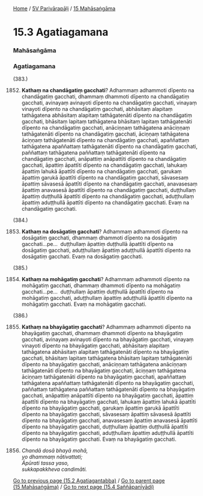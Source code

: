 
[Home](/) / [5V Parivārapāḷi](../../5V.md) / [15 Mahāsaṅgāma](../15.md)

# 15.3 Agatiagamana

### Mahāsaṅgāma

### Agatiagamana

(383.)

1852. **Kathaṃ na chandāgatiṃ gacchati**? Adhammaṃ adhammoti dīpento na chandāgatiṃ gacchati, dhammaṃ dhammoti dīpento na chandāgatiṃ gacchati, avinayaṃ avinayoti dīpento na chandāgatiṃ gacchati, vinayaṃ vinayoti dīpento na chandāgatiṃ gacchati, abhāsitaṃ alapitaṃ tathāgatena abhāsitaṃ alapitaṃ tathāgatenāti dīpento na chandāgatiṃ gacchati, bhāsitaṃ lapitaṃ tathāgatena bhāsitaṃ lapitaṃ tathāgatenāti dīpento na chandāgatiṃ gacchati, anāciṇṇaṃ tathāgatena anāciṇṇaṃ tathāgatenāti dīpento na chandāgatiṃ gacchati, āciṇṇaṃ tathāgatena āciṇṇaṃ tathāgatenāti dīpento na chandāgatiṃ gacchati, apaññattaṃ tathāgatena apaññattaṃ tathāgatenāti dīpento na chandāgatiṃ gacchati, paññattaṃ tathāgatena paññattaṃ tathāgatenāti dīpento na chandāgatiṃ gacchati, anāpattiṃ anāpattīti dīpento na chandāgatiṃ gacchati, āpattiṃ āpattīti dīpento na chandāgatiṃ gacchati, lahukaṃ āpattiṃ lahukā āpattīti dīpento na chandāgatiṃ gacchati, garukaṃ āpattiṃ garukā āpattīti dīpento na chandāgatiṃ gacchati, sāvasesaṃ āpattiṃ sāvasesā āpattīti dīpento na chandāgatiṃ gacchati, anavasesaṃ āpattiṃ anavasesā āpattīti dīpento na chandāgatiṃ gacchati, duṭṭhullaṃ āpattiṃ duṭṭhullā āpattīti dīpento na chandāgatiṃ gacchati, aduṭṭhullaṃ āpattiṃ aduṭṭhullā āpattīti dīpento na chandāgatiṃ gacchati. Evaṃ na chandāgatiṃ gacchati.

(384.)

1853. **Kathaṃ na dosāgatiṃ gacchati**? Adhammaṃ adhammoti dīpento na dosāgatiṃ gacchati, dhammaṃ dhammoti dīpento na dosāgatiṃ gacchati…pe…  duṭṭhullaṃ āpattiṃ duṭṭhullā āpattīti dīpento na dosāgatiṃ gacchati, aduṭṭhullaṃ āpattiṃ aduṭṭhullā āpattīti dīpento na dosāgatiṃ gacchati. Evaṃ na dosāgatiṃ gacchati.

(385.)

1854. **Kathaṃ na mohāgatiṃ gacchati**? Adhammaṃ adhammoti dīpento na mohāgatiṃ gacchati, dhammaṃ dhammoti dīpento na mohāgatiṃ gacchati…pe…  duṭṭhullaṃ āpattiṃ duṭṭhullā āpattīti dīpento na mohāgatiṃ gacchati, aduṭṭhullaṃ āpattiṃ aduṭṭhullā āpattīti dīpento na mohāgatiṃ gacchati. Evaṃ na mohāgatiṃ gacchati.

(386.)

1855. **Kathaṃ na bhayāgatiṃ gacchati**? Adhammaṃ adhammoti dīpento na bhayāgatiṃ gacchati, dhammaṃ dhammoti dīpento na bhayāgatiṃ gacchati, avinayaṃ avinayoti dīpento na bhayāgatiṃ gacchati, vinayaṃ vinayoti dīpento na bhayāgatiṃ gacchati, abhāsitaṃ alapitaṃ tathāgatena abhāsitaṃ alapitaṃ tathāgatenāti dīpento na bhayāgatiṃ gacchati, bhāsitaṃ lapitaṃ tathāgatena bhāsitaṃ lapitaṃ tathāgatenāti dīpento na bhayāgatiṃ gacchati, anāciṇṇaṃ tathāgatena anāciṇṇaṃ tathāgatenāti dīpento na bhayāgatiṃ gacchati, āciṇṇaṃ tathāgatena āciṇṇaṃ tathāgatenāti dīpento na bhayāgatiṃ gacchati, apaññattaṃ tathāgatena apaññattaṃ tathāgatenāti dīpento na bhayāgatiṃ gacchati, paññattaṃ tathāgatena paññattaṃ tathāgatenāti dīpento na bhayāgatiṃ gacchati, anāpattiṃ anāpattīti dīpento na bhayāgatiṃ gacchati, āpattiṃ āpattīti dīpento na bhayāgatiṃ gacchati, lahukaṃ āpattiṃ lahukā āpattīti dīpento na bhayāgatiṃ gacchati, garukaṃ āpattiṃ garukā āpattīti dīpento na bhayāgatiṃ gacchati, sāvasesaṃ āpattiṃ sāvasesā āpattīti dīpento na bhayāgatiṃ gacchati, anavasesaṃ āpattiṃ anavasesā āpattīti dīpento na bhayāgatiṃ gacchati, duṭṭhullaṃ āpattiṃ duṭṭhullā āpattīti dīpento na bhayāgatiṃ gacchati, aduṭṭhullaṃ āpattiṃ aduṭṭhullā āpattīti dīpento na bhayāgatiṃ gacchati. Evaṃ na bhayāgatiṃ gacchati.

1856. _Chandā dosā bhayā mohā,_  
_yo dhammaṃ nātivattati;_  
_Āpūrati tassa yaso,_  
_sukkapakkheva candimāti._  


[Go to previous page (15.2 Agatiagantabba)](15.2.md) / [Go to parent page (15 Mahāsaṅgāma)](../15.md) / [Go to next page (15.4 Saññāpanīyādi)](15.4.md)


